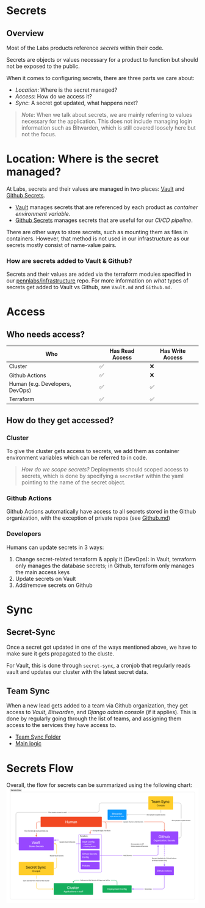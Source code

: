 # Secrets
## Overview
Most of the Labs products reference *secrets* within their code.

Secrets are objects or values necessary for a product to function but should not be exposed to the public.

When it comes to configuring secrets, there are three parts we care about:

- *Location*: Where is the secret managed?
- *Access*: How do we access it?
- *Sync*: A secret got updated, what happens next?

> *Note*: When we talk about secrets, we are mainly referring to values necessary for the application. This does not include managing login information such as Bitwarden, which is still covered loosely here but not the focus.

# Location: Where is the secret managed?
At Labs, secrets and their values are managed in two places: [Vault](Vault.md) and [Github Secrets](Github.md).

- [Vault](Vault.md) manages secrets that are referenced by each product as *container environment variable*.
- [Github Secrets](Github.md) manages secrets that are useful for our *CI/CD pipeline*.

There are other ways to store secrets, such as mounting them as files in containers. However, that method is not used in our infrastructure as our secrets mostly consist of name-value pairs.

### How are secrets added to Vault & Github?
Secrets and their values are added via the terraform modules specified in our [pennlabs/infrastructure](https://github.com/pennlabs/infrastructure) repo. For more information on *what* types of secrets get added to Vault vs Github, see `Vault.md` and `Github.md`.

# Access

## Who needs access?

| Who  | Has Read Access | Has Write Access |
| ------------- | ------------- | ------------- |
| Cluster  | :white_check_mark: | :x: |
| Github Actions | :white_check_mark:  | :x: |
| Human (e.g. Developers, DevOps) | :white_check_mark:  | :white_check_mark: |
| Terraform | :white_check_mark: | :white_check_mark: |

## How do they get accessed?
### Cluster
To give the cluster gets access to secrets, we add them as container environment variables which can be referred to in code.

> *How do we scope secrets?* Deployments should scoped access to secrets, which is done by specifying a `secretRef` within the yaml pointing to the name of the secret object.

### Github Actions
Github Actions automatically have access to all secrets stored in the Github organization, with the exception of private repos (see [Github.md](Github.md))

### Developers
Humans can update secrets in 3 ways:
1. Change secret-related terraform & apply it (DevOps): in Vault, terraform only manages the database secrets; in Github, terraform only manages the main access keys
2. Update secrets on Vault
3. Add/remove secrets on Github

# Sync
## Secret-Sync
Once a secret got updated in one of the ways mentioned above, we have to make sure it gets propagated to the cluste.

For Vault, this is done through `secret-sync`, a cronjob that regularly reads vault and updates our cluster with the latest secret data.

## Team Sync
When a new lead gets added to a team via Github organization, they get access to *Vault*, *Bitwarden*, and *Django admin console* (if it applies). This is done by regularly going through the list of teams, and assigning them access to the services they have access to.
- [Team Sync Folder](../../docker/team-sync)
- [Main logic](../../docker/team-sync/sync/sync.py)

# Secrets Flow
Overall, the flow for secrets can be summarized using the following chart:
![Secrets Flow](img/secrets-flow.png)